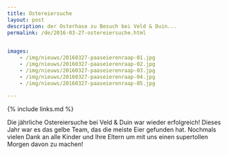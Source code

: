 ```yaml
---
title: Ostereiersuche
layout: post
description: der Osterhase zu Besuch bei Veld & Duin...
permalink: /de/2016-03-27-ostereiersuche.html

    
images: 
    - /img/nieuws/20160327-paaseierenraap-01.jpg
    - /img/nieuws/20160327-paaseierenraap-02.jpg
    - /img/nieuws/20160327-paaseierenraap-03.jpg
    - /img/nieuws/20160327-paaseierenraap-04.jpg
    - /img/nieuws/20160327-paaseierenraap-05.jpg
    
---
```


{% include links.md %}

Die jährliche Ostereiersuche bei Veld & Duin war wieder erfolgreich! Dieses Jahr war es das gelbe Team, das die meiste Eier gefunden hat. Nochmals vielen Dank an alle Kinder und Ihre Eltern um mit uns einen supertollen Morgen davon zu machen!



